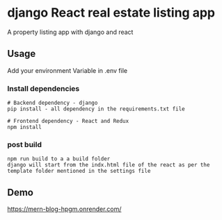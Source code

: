 #  django React real estate listing app

 A property listing app with django and react

## Usage

Add your environment Variable in .env file 


### Install dependencies

```
# Backend dependency - django
pip install - all dependency in the requirements.txt file

# Frontend dependency - React and Redux 
npm install
```

### post build

```
npm run build to a a build folder 
django will start from the indx.html file of the react as per the template folder mentioned in the settings file
```

## Demo
https://mern-blog-hpgm.onrender.com/


